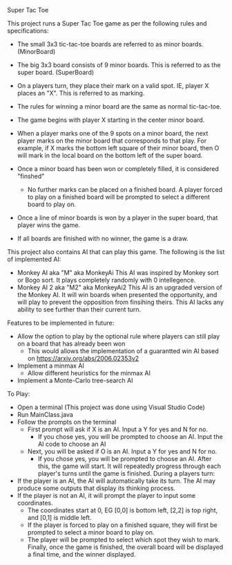 Super Tac Toe

This project runs a Super Tac Toe game as per the following rules and specifications:
 - The small 3x3 tic-tac-toe boards are referred to as minor boards. (MinorBoard)
 - The big 3x3 board consists of 9 minor boards. This is referred to as the super board. (SuperBoard)
 - On a players turn, they place their mark on a valid spot. IE, player X places an "X". This is referred to as marking. 
 - The rules for winning a minor board are the same as normal tic-tac-toe.

 - The game begins with player X starting in the center minor board.
 - When a player marks one of the 9 spots on a minor board, the next player marks on the minor board that corresponds to that play.
   For example, if X marks the bottom left square of their minor board, then O will mark in the local board on the bottom left of the super board.
 - Once a minor board has been won or completely filled, it is considered "finshed"
   - No further marks can be placed on a finished board. A player forced to play on a finished board will be prompted to select a different board to play on.
 - Once a line of minor boards is won by a player in the super board, that player wins the game.
 - If all boards are finished with no winner, the game is a draw.
 
 This project also contains AI that can play this game. The following is the list of implemented AI:
  - Monkey AI aka "M" aka MonkeyAi
    This AI was inspired by Monkey sort or Bogo sort. It plays completely randomly with 0 intellegence.
  - Monkey AI 2 aka "M2" aka MonkeyAi2
    This AI is an upgraded version of the Monkey AI. It will win boards when presented the opportunity, and will play to prevent the opposition from finsihing theirs.
    This AI lacks any ability to see further than their current turn.
    
 Features to be implemented in future:
  - Allow the option to play by the optional rule where players can still play on a board that has already been won
    - This would allows the implementation of a guarantted win AI based on https://arxiv.org/abs/2006.02353v2
  - Implement a minmax AI
    - Allow different heuristics for the minmax AI
  - Implement a Monte-Carlo tree-search AI

To Play:
 - Open a terminal (This project was done using Visual Studio Code)
 - Run MainClass.java
 - Follow the prompts on the terminal
   - First prompt will ask if X is an AI. Input a Y for yes and N for no.
     - If you chose yes, you will be prompted to choose an AI. Input the AI code to choose an AI
   - Next, you will be asked if O is an AI. Input a Y for yes and N for no.
     - If you chose yes, you will be prompted to choose an AI. 
 After this, the game will start. It will repeatedly progress through each player's turns until the game is finished. 
 During a players turn:
  - If the player is an AI, the AI will automatically take its turn. The AI may produce some outputs that display its thinking process.
  - If the player is not an AI, it will prompt the player to input some coordinates.
    - The coordinates start at 0, EG [0,0] is bottom left, [2,2] is top right, and [0,1] is middle left.
    - If the player is forced to play on a finished square, they will first be prompted to select a minor board to play on.
    - The player will be prompted to select which spot they wish to mark. 
 Finally, once the game is finished, the overall board will be displayed a final time, and the winner displayed.
 
